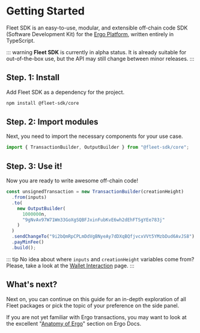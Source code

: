 # Getting Started

Fleet SDK is an easy-to-use, modular, and extensible off-chain code SDK (Software Development Kit) for the [Ergo Platform](https://ergoplatform.org/en/), written entirely in TypeScript.

::: warning
**Fleet SDK** is currently in alpha status. It is already suitable for out-of-the-box use, but the API may still change between minor releases.
:::

## Step. 1: Install

Add Fleet SDK as a dependency for the project.

```bash
npm install @fleet-sdk/core
```

## Step. 2: Import modules

Next, you need to import the necessary components for your use case.

```ts
import { TransactionBuilder, OutputBuilder } from "@fleet-sdk/core";
```

## Step. 3: Use it!

Now you are ready to write awesome off-chain code!

```ts
const unsignedTransaction = new TransactionBuilder(creationHeight)
  .from(inputs)
  .to(
    new OutputBuilder(
      1000000n,
      "9gNvAv97W71Wm33GoXgSQBFJxinFubKvE6wh2dEhFTSgYEe783j"
    )
  )
  .sendChangeTo("9i2bQmRpCPLmDdVgBNyeAy7dDXqBQfjvcxVVt5YMzbDud6AvJS8")
  .payMinFee()
  .build();
```

::: tip
No idea about where `inputs` and `creationHeight` variables come from? Please, take a look at the [Wallet Interaction](/wallet-interaction.md) page.
:::

## What's next?

Next on, you can continue on this guide for an in-depth exploration of all Fleet packages or pick the topic of your preference on the side panel.

If you are not yet familiar with Ergo transactions, you may want to look at the excellent "[Anatomy of Ergo](https://docs.ergoplatform.com/dev/data-model/box/)" section on Ergo Docs.
